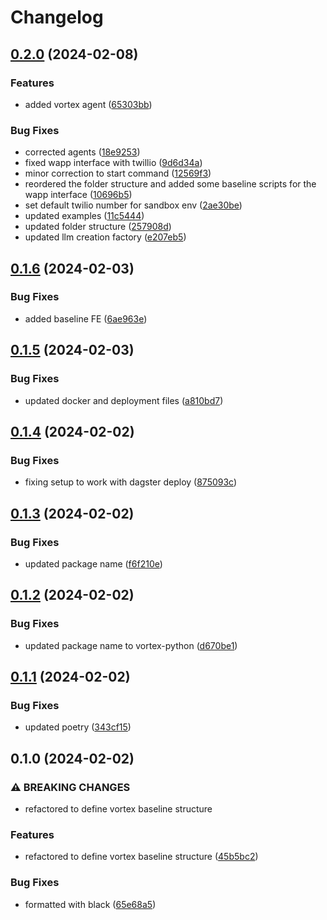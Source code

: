 # Changelog

## [0.2.0](https://github.com/Broomva/vortex/compare/v0.1.6...v0.2.0) (2024-02-08)


### Features

* added vortex agent ([65303bb](https://github.com/Broomva/vortex/commit/65303bbf02e14460cd47757f2d09a13b6a379ec5))


### Bug Fixes

* corrected agents ([18e9253](https://github.com/Broomva/vortex/commit/18e9253f57105a851fdcb84bd6756156772a7665))
* fixed wapp interface with twillio ([9d6d34a](https://github.com/Broomva/vortex/commit/9d6d34a6126516ac429897f75c8ac6cec3460009))
* minor correction to start command ([12569f3](https://github.com/Broomva/vortex/commit/12569f3106565dcd65efd67fd62721918ea8f7a8))
* reordered the folder structure and added some baseline scripts for the wapp interface ([10696b5](https://github.com/Broomva/vortex/commit/10696b5152a7e36212a838ba272395d3d6d28cd5))
* set default twilio number for sandbox env ([2ae30be](https://github.com/Broomva/vortex/commit/2ae30bedafd9d041098b15693ce3eb8761f09912))
* updated examples ([11c5444](https://github.com/Broomva/vortex/commit/11c5444bcaa14cb7a8516d1ffc0b4291d054a6cc))
* updated folder structure ([257908d](https://github.com/Broomva/vortex/commit/257908d1ddc9d7b036843c03b1c93c52c084c341))
* updated llm creation factory ([e207eb5](https://github.com/Broomva/vortex/commit/e207eb57df04a628caa96992f2e578300b4f0033))

## [0.1.6](https://github.com/Broomva/vortex/compare/v0.1.5...v0.1.6) (2024-02-03)


### Bug Fixes

* added baseline FE ([6ae963e](https://github.com/Broomva/vortex/commit/6ae963e1e707aaf90c2cc84873229fe196bd2c87))

## [0.1.5](https://github.com/Broomva/vortex/compare/v0.1.4...v0.1.5) (2024-02-03)


### Bug Fixes

* updated docker and deployment files ([a810bd7](https://github.com/Broomva/vortex/commit/a810bd77762c42ddea030338192586df9c984096))

## [0.1.4](https://github.com/Broomva/vortex/compare/v0.1.3...v0.1.4) (2024-02-02)


### Bug Fixes

* fixing setup to work with dagster deploy ([875093c](https://github.com/Broomva/vortex/commit/875093cb18525a2c06dfacf0dc049897ff0da56c))

## [0.1.3](https://github.com/Broomva/vortex/compare/v0.1.2...v0.1.3) (2024-02-02)


### Bug Fixes

* updated package name ([f6f210e](https://github.com/Broomva/vortex/commit/f6f210e13f214ecae3c4bf743e736803e14e7161))

## [0.1.2](https://github.com/Broomva/vortex-python/compare/v0.1.1...v0.1.2) (2024-02-02)


### Bug Fixes

* updated package name to vortex-python ([d670be1](https://github.com/Broomva/vortex-python/commit/d670be1884b301bf056b23db0a6289133e6c78a6))

## [0.1.1](https://github.com/Broomva/vortex/compare/v0.1.0...v0.1.1) (2024-02-02)


### Bug Fixes

* updated poetry ([343cf15](https://github.com/Broomva/vortex/commit/343cf15c68fd8e77900291463e17550da732b85d))

## 0.1.0 (2024-02-02)


### ⚠ BREAKING CHANGES

* refactored to define vortex baseline structure

### Features

* refactored to define vortex baseline structure ([45b5bc2](https://github.com/Broomva/vortex/commit/45b5bc20192741f2a6c02440c11e5c363987f358))


### Bug Fixes

* formatted with black ([65e68a5](https://github.com/Broomva/vortex/commit/65e68a52f42960c8251a3e3cf983588235c682bc))
